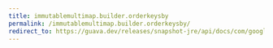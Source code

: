 ```yaml
---
title: immutablemultimap.builder.orderkeysby
permalink: /immutablemultimap.builder.orderkeysby/
redirect_to: https://guava.dev/releases/snapshot-jre/api/docs/com/google/common/collect/ImmutableMultimap.Builder.html#orderKeysBy-java.util.Comparator-
---
```

